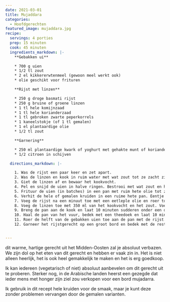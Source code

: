 ```yaml
---
date: 2021-03-01
title: Mujaddara
categories:
  - Hoofdgerechten
featured_image: mujaddara.jpg
recipe:
  servings: 4 porties
  prep: 15 minuten
  cook: 45 minuten
  ingredients_markdown: |-
    **Gebakken ui**

    * 700 g uien
    * 1/2 tl zout
    * 2 el kikkererwtenmeel (gewoon meel werkt ook)
    * olie geschikt voor frituren

    **Rijst met linzen**

    * 250 g droge basmati rijst
    * 250 g bruine of groene linzen
    * 1 tl hele komijnzaad
    * 1 tl hele korianderzaad
    * 1 tl gebroken zwarte peperkorrels
    * 1 kaneelstokje (of 1 tl gemalen)
    * 1 el plantaardige olie
    * 1/2 tl zout

    **Garnering**

    * 250 ml plantaardige kwark of yoghurt met gehakte munt of koriander
    * 1/2 citroen in schijven

  directions_markdown: |-

    1. Was de rijst een paar keer en zet apart.
    2. Was de linzen en kook in ruim water met wat zout tot ze zacht zijn (ongeveer 15 minuten).
    3. Giet de linzen af en bewaar het kookvocht.
    4. Pel en snijd de uien in halve ringen. Bestrooi met wat zout en het meel en gooi het een beetje om.
    5. Frituur de uien (in batches) in een pan met ruim hete olie tot ze mooi bruin zijn. Let op dat je ze niet verbrandt.
    6. Verhit de hele of gemalen kruiden in een ruime hete pan. Eentje waar straks ook de rijst en linzen bij kunnen. Bewaar het kaneelstokje.
    7. Voeg de rijst na een minuut toe met een eetleple olie en roer tot ze een beetje glazig worden.
    8. Voeg de linzen toe met 350 ml van het kookvocht en het zout. Voeg ook het kaneelstokje toe als je die hebt.
    9. Breng de pan aan de kook en laat 10 minuten sudderen onder een deksel.
    10. Haal de pan van het vuur, bedek met een theedoek en laat 10 minuten rusten.
    11. Roer de helft van de gebakken uien toe aan de pan met de rijst. Verwijder het kaneelstokje.
    12. Garneer het rijstgerecht op een groot bord en bedek met de rest van de uien en de yoghurt en citroen ernaast.


---
```


dit warme, hartige gerecht uit het Midden-Oosten zal je absoluut verbazen. We zijn dol op het eten van dit gerecht en hebben er vaak zin in. Het is niet alleen heerlijk, het is ook heel gemakkelijk te maken en het is erg goedkoop.

Ik kan iedereen (vegetarisch of niet) absoluut aanbevelen om dit gerecht uit te proberen. Sterker nog, in de Arabische landen heerst een gezegde dat ieder mens met honger zijn ziel zou verkopen voor een bord mujadarra.

Ik gebruik in dit recept hele kruiden voor de smaak, maar je kunt deze zonder problemen vervangen door de gemalen varianten.
